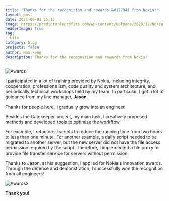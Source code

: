 ```yaml
---
title: "Thanks for the recognition and rewards &#127942 from Nokia!"
layout: post
date: 2021-06-01 15:15
image: https://predictableprofits.com/wp-content/uploads/2020/12/Nokia.jpg
headerImage: True
tag:
- Life
category: blog
projects: false
author: Hao Feng
description: Thanks for the recognition and rewards from Nokia!
---
```


![Awards]({{site.url}}/assets/images/nokia_awards.jpg)

I participated in a lot of training provided by Nokia, including integrity, cooperation, professionalism, code quality and system architecture, and periodically technical workshops held by my team. In particular, I got a lot of guidance from my line manager, **Jason**.  

Thanks for people here, I gradually grow into an engineer.  

Besides the Gatekeeper project, my main task, I creatively proposed methods and developed tools to optimize the workflow.  

For example, I refactored scripts to reduce the running time from two hours to less than one minute. For another example, a daily script needed to be migrated to another server, but the new server did not have the file access permission required by the script. Therefore, I implemented a file proxy to provide file transfer service for servers without permission.  

Thanks to Jason, at his suggestion, I applied for Nokia's innovation awards. Through the defense and demonstration, I successfully won the recognition from all engineers!  

![Awards2]({{site.url}}/assets/images/nokia_awards_2.jpg)

**Thank you!**
